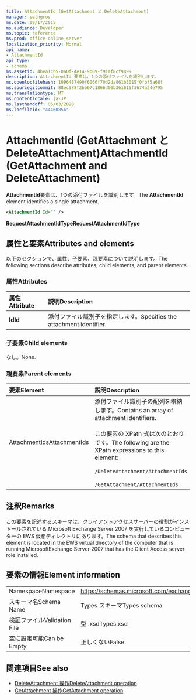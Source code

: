 ```yaml
---
title: AttachmentId (GetAttachment と DeleteAttachment)
manager: sethgros
ms.date: 09/17/2015
ms.audience: Developer
ms.topic: reference
ms.prod: office-online-server
localization_priority: Normal
api_name:
- AttachmentId
api_type:
- schema
ms.assetid: 4bea1cb5-0a0f-4e14-9b09-f91af8cf9899
description: AttachmentId 要素は、1つの添付ファイルを識別します。
ms.openlocfilehash: 1096487490f6066f70d2da861b3015f0fbf5a68f
ms.sourcegitcommit: 88ec988f2bb67c1866d06b361615f3674a24e795
ms.translationtype: MT
ms.contentlocale: ja-JP
ms.lasthandoff: 06/03/2020
ms.locfileid: "44460856"
---
```

# <a name="attachmentid-getattachment-and-deleteattachment"></a><span data-ttu-id="706b9-103">AttachmentId (GetAttachment と DeleteAttachment)</span><span class="sxs-lookup"><span data-stu-id="706b9-103">AttachmentId (GetAttachment and DeleteAttachment)</span></span>

<span data-ttu-id="706b9-104">**AttachmentId**要素は、1つの添付ファイルを識別します。</span><span class="sxs-lookup"><span data-stu-id="706b9-104">The **AttachmentId** element identifies a single attachment.</span></span> 
  
```xml
<AttachmentId Id="" />
```

 <span data-ttu-id="706b9-105">**RequestAttachmentIdType**</span><span class="sxs-lookup"><span data-stu-id="706b9-105">**RequestAttachmentIdType**</span></span>
## <a name="attributes-and-elements"></a><span data-ttu-id="706b9-106">属性と要素</span><span class="sxs-lookup"><span data-stu-id="706b9-106">Attributes and elements</span></span>

<span data-ttu-id="706b9-107">以下のセクションで、属性、子要素、親要素について説明します。</span><span class="sxs-lookup"><span data-stu-id="706b9-107">The following sections describe attributes, child elements, and parent elements.</span></span>
  
### <a name="attributes"></a><span data-ttu-id="706b9-108">属性</span><span class="sxs-lookup"><span data-stu-id="706b9-108">Attributes</span></span>

|<span data-ttu-id="706b9-109">**属性**</span><span class="sxs-lookup"><span data-stu-id="706b9-109">**Attribute**</span></span>|<span data-ttu-id="706b9-110">**説明**</span><span class="sxs-lookup"><span data-stu-id="706b9-110">**Description**</span></span>|
|:-----|:-----|
|<span data-ttu-id="706b9-111">**Id**</span><span class="sxs-lookup"><span data-stu-id="706b9-111">**Id**</span></span> <br/> |<span data-ttu-id="706b9-112">添付ファイル識別子を指定します。</span><span class="sxs-lookup"><span data-stu-id="706b9-112">Specifies the attachment identifier.</span></span>  <br/> |
   
### <a name="child-elements"></a><span data-ttu-id="706b9-113">子要素</span><span class="sxs-lookup"><span data-stu-id="706b9-113">Child elements</span></span>

<span data-ttu-id="706b9-114">なし。</span><span class="sxs-lookup"><span data-stu-id="706b9-114">None.</span></span>
  
### <a name="parent-elements"></a><span data-ttu-id="706b9-115">親要素</span><span class="sxs-lookup"><span data-stu-id="706b9-115">Parent elements</span></span>

|<span data-ttu-id="706b9-116">**要素**</span><span class="sxs-lookup"><span data-stu-id="706b9-116">**Element**</span></span>|<span data-ttu-id="706b9-117">**説明**</span><span class="sxs-lookup"><span data-stu-id="706b9-117">**Description**</span></span>|
|:-----|:-----|
|[<span data-ttu-id="706b9-118">AttachmentIds</span><span class="sxs-lookup"><span data-stu-id="706b9-118">AttachmentIds</span></span>](attachmentids.md) <br/> | <span data-ttu-id="706b9-119">添付ファイル識別子の配列を格納します。</span><span class="sxs-lookup"><span data-stu-id="706b9-119">Contains an array of attachment identifiers.</span></span><br/><br/>  <span data-ttu-id="706b9-120">この要素の XPath 式は次のとおりです。</span><span class="sxs-lookup"><span data-stu-id="706b9-120">The following are the XPath expressions to this element:</span></span><br/><br/>`/DeleteAttachment/AttachmentIds`<br/><br/>`/GetAttachment/AttachmentIds` <br/> |
   
## <a name="remarks"></a><span data-ttu-id="706b9-121">注釈</span><span class="sxs-lookup"><span data-stu-id="706b9-121">Remarks</span></span>

<span data-ttu-id="706b9-122">この要素を記述するスキーマは、クライアントアクセスサーバーの役割がインストールされている Microsoft Exchange Server 2007 を実行しているコンピューターの EWS 仮想ディレクトリにあります。</span><span class="sxs-lookup"><span data-stu-id="706b9-122">The schema that describes this element is located in the EWS virtual directory of the computer that is running MicrosoftExchange Server 2007 that has the Client Access server role installed.</span></span>
  
## <a name="element-information"></a><span data-ttu-id="706b9-123">要素の情報</span><span class="sxs-lookup"><span data-stu-id="706b9-123">Element information</span></span>

|||
|:-----|:-----|
|<span data-ttu-id="706b9-124">Namespace</span><span class="sxs-lookup"><span data-stu-id="706b9-124">Namespace</span></span>  <br/> |https://schemas.microsoft.com/exchange/services/2006/types  <br/> |
|<span data-ttu-id="706b9-125">スキーマ名</span><span class="sxs-lookup"><span data-stu-id="706b9-125">Schema Name</span></span>  <br/> |<span data-ttu-id="706b9-126">Types スキーマ</span><span class="sxs-lookup"><span data-stu-id="706b9-126">Types schema</span></span>  <br/> |
|<span data-ttu-id="706b9-127">検証ファイル</span><span class="sxs-lookup"><span data-stu-id="706b9-127">Validation File</span></span>  <br/> |<span data-ttu-id="706b9-128">型 .xsd</span><span class="sxs-lookup"><span data-stu-id="706b9-128">Types.xsd</span></span>  <br/> |
|<span data-ttu-id="706b9-129">空に設定可能</span><span class="sxs-lookup"><span data-stu-id="706b9-129">Can be Empty</span></span>  <br/> |<span data-ttu-id="706b9-130">正しくない</span><span class="sxs-lookup"><span data-stu-id="706b9-130">False</span></span>  <br/> |
   
## <a name="see-also"></a><span data-ttu-id="706b9-131">関連項目</span><span class="sxs-lookup"><span data-stu-id="706b9-131">See also</span></span>

- [<span data-ttu-id="706b9-132">DeleteAttachment 操作</span><span class="sxs-lookup"><span data-stu-id="706b9-132">DeleteAttachment operation</span></span>](deleteattachment-operation.md)
- [<span data-ttu-id="706b9-133">GetAttachment 操作</span><span class="sxs-lookup"><span data-stu-id="706b9-133">GetAttachment operation</span></span>](getattachment-operation.md)

